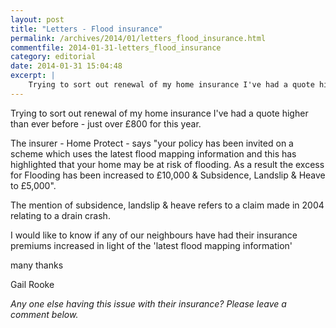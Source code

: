 ```yaml
---
layout: post
title: "Letters - Flood insurance"
permalink: /archives/2014/01/letters_flood_insurance.html
commentfile: 2014-01-31-letters_flood_insurance
category: editorial
date: 2014-01-31 15:04:48
excerpt: |
    Trying to sort out renewal of my home insurance I've had a quote higher than ever before - just over &pound;800 for this year.
---
```


<div markdown="1" class="letter">
Trying to sort out renewal of my home insurance I've had a quote higher than ever before - just over £800 for this year.

The insurer - Home Protect - says "your policy has been invited on a scheme which uses the latest flood mapping information and this has highlighted that your home may be at risk of flooding. As a result the excess for Flooding has been increased to £10,000 & Subsidence, Landslip & Heave to £5,000".

The mention of subsidence, landslip & heave refers to a claim made in 2004 relating to a drain crash.

I would like to know if any of our neighbours have had their insurance premiums increased in light of the 'latest flood mapping information'

many thanks

Gail Rooke

</div>
<em>Any one else having this issue with their insurance? Please leave a comment below.</em>

